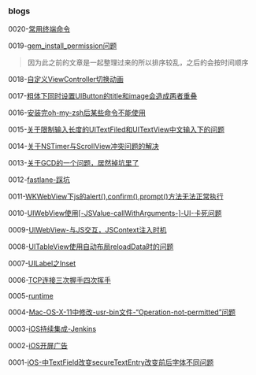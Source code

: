 ### blogs

0020-[常用终端命令](docs/常用命令行.md)

0019-[gem_install_permission问题](docs/gem_install_permission问题.md)

> 因为此之前的文章是一起整理过来的所以排序较乱，之后的会按时间顺序

0018-[自定义ViewController切换动画](docs/自定义ViewController切换动画.md)

0017-[粗体下同时设置UIButton的title和image会造成两者重叠](docs/粗体下同时设置UIButton的title和image会造成两者重叠.md)

0016-[安装完oh-my-zsh后某些命令不能使用](docs/安装完oh-my-zsh后某些命令不能使用.md)

0015-[关于限制输入长度的UITextFiled和UITextView中文输入下的问题](docs/关于限制输入长度的UITextFiled和UITextView中文输入下的问题.md)

0014-[关于NSTimer与ScrollView冲突问题的解决](docs/关于NSTimer与ScrollView冲突问题的解决.md)

0013-[关于GCD的一个问题，居然掉坑里了](docs/关于GCD的一个问题，居然掉坑里了.md)

0012-[fastlane-踩坑](docs/fastlane-踩坑实录.md)

0011-[WKWebView下js的alert(),confirm(),prompt()方法无法正常执行](docs/WKWebView下js的alert(),confirm(),prompt()方法无法正常执行.md)

0010-[UIWebView使用[-JSValue-callWithArguments-]-UI-卡死问题](docs/UIWebView使用[-JSValue-callWithArguments-]-UI-卡死问题.md)

0009-[UIWebView-与JS交互，JSContext注入时机](docs/UIWebView-与JS交互，JSContext注入时机.md)

0008-[UITableView使用自动布局reloadData时的问题](docs/UITableView使用自动布局reloadData时的问题.md)

0007-[UILabel之Inset](docs/UILabel之Inset.md)

0006-[TCP连接三次握手四次挥手](docs/TCP连接三次握手四次挥手.md)

0005-[runtime](docs/runtime.md)

0004-[Mac-OS-X-11中修改-usr-bin文件-“Operation-not-permitted”问题](docs/Mac-OS-X-11中修改-usr-bin文件-“Operation-not-permitted”问题.md)

0003-[iOS持续集成-Jenkins](docs/iOS持续集成-Jenkins.md)

0002-[iOS开屏广告](docs/iOS开屏广告.md)

0001-[iOS-中TextField改变secureTextEntry改变前后字体不同问题](docs/iOS-中TextField改变secureTextEntry改变前后字体不同问题.md)